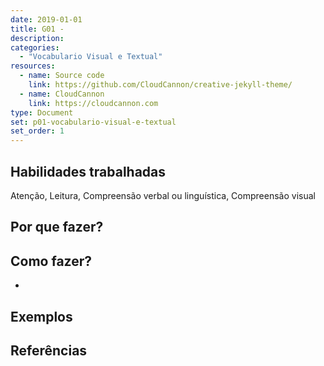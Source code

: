 ```yaml
---
date: 2019-01-01
title: G01 - 
description: 
categories:
  - "Vocabulario Visual e Textual"
resources:
  - name: Source code
    link: https://github.com/CloudCannon/creative-jekyll-theme/
  - name: CloudCannon
    link: https://cloudcannon.com
type: Document
set: p01-vocabulario-visual-e-textual
set_order: 1
---
```




## Habilidades trabalhadas

Atenção, Leitura, Compreensão verbal ou linguística, Compreensão visual

## Por que fazer?



## Como fazer?

- 

## Exemplos

## Referências